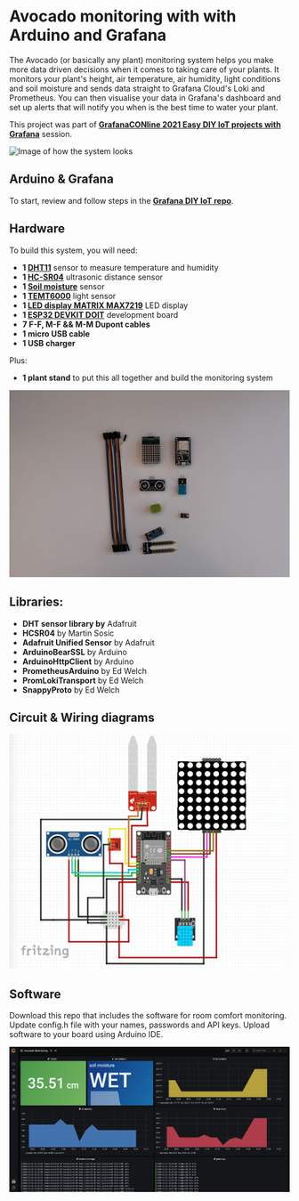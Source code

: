 # Avocado monitoring with with Arduino and Grafana

The Avocado (or basically any plant) monitoring system helps you make more data driven decisions when it comes to taking care of your plants. It monitors your plant's height, air temperature, air humidity, light conditions and soil moisture and sends data straight to Grafana Cloud's Loki and Prometheus. You can then visualise your data in Grafana's dashboard and set up alerts that will notify you when is the best time to water your plant.

This project was part of **[GrafanaCONline 2021 Easy DIY IoT projects with Grafana](https://grafana.com/go/grafanaconline/2021/diy-iot/)** session.

<img src="imgs/system.jpg" width="700" title="Image of how the system looks">

## Arduino & Grafana

To start, review and follow steps in the **[Grafana DIY IoT repo](https://github.com/grafana/diy-iot)**.

## Hardware

To build this system, you will need:

- **1 [DHT11](https://components101.com/sensors/dht11-temperature-sensor)** sensor to measure temperature and humidity
- **1 [HC-SR04](https://components101.com/sensors/ultrasonic-sensor-working-pinout-datasheet)** ultrasonic distance sensor
- **1 [Soil moisture](https://components101.com/modules/soil-moisture-sensor-module)** sensor
- **1 [TEMT6000](https://learn.sparkfun.com/tutorials/temt6000-ambient-light-sensor-hookup-guide/all)** light sensor
- **1 [LED display MATRIX MAX7219](https://components101.com/displays/8x8-led-matrix-module)** LED display
- **1 [ESP32 DEVKIT DOIT](https://randomnerdtutorials.com/getting-started-with-esp32/)** development board
- **7 F-F, M-F && M-M Dupont cables**
- **1 micro USB cable**
- **1 USB charger**

Plus:

- **1 plant stand** to put this all together and build the monitoring system

![Image of hardware](imgs/setup.jpg)

## Libraries:

- **DHT sensor library by** Adafruit
- **HCSR04** by Martin Sosic
- **Adafruit Unified Sensor** by Adafruit
- **ArduinoBearSSL** by Arduino
- **ArduinoHttpClient** by Arduino
- **PrometheusArduino** by Ed Welch
- **PromLokiTransport** by Ed Welch
- **SnappyProto** by Ed Welch

## Circuit & Wiring diagrams

<img src="imgs/wire_diagram.png" width="700" title="Wire diagram">

## Software

Download this repo that includes the software for room comfort monitoring. Update config.h file with your names, passwords and API keys. Upload software to your board using Arduino IDE.

![Grafana dashboard](imgs/dashboard.png)
